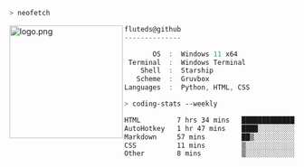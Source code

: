 ```zsh
> neofetch
```

<!--img align="left" src="https://github.com/fluteds.png" alt="logo.png" width="200"/>-->
<img align="left" src="https://external-content.duckduckgo.com/iu/?u=https%3A%2F%2F78.media.tumblr.com%2F975fca5f82161b190efdcaa05ffbd4ec%2Ftumblr_p6q6m9TJF01x3p3jmo1_500.png&f=1&nofb=1" alt="logo.png" width="200"/>

```csharp
fluteds@github
--------------

       OS  :  Windows 11 x64
 Terminal  :  Windows Terminal
    Shell  :  Starship
   Scheme  :  Gruvbox
Languages  :  Python, HTML, CSS
```

```zsh
> coding-stats --weekly
```

<!--START_SECTION:waka-->

```txt
HTML         7 hrs 34 mins   █████████████████░░░░░░░░   68.47 %
AutoHotkey   1 hr 47 mins    ████░░░░░░░░░░░░░░░░░░░░░   16.26 %
Markdown     57 mins         ██▒░░░░░░░░░░░░░░░░░░░░░░   08.69 %
CSS          11 mins         ▒░░░░░░░░░░░░░░░░░░░░░░░░   01.77 %
Other        8 mins          ▒░░░░░░░░░░░░░░░░░░░░░░░░   01.35 %
```

<!--END_SECTION:waka-->
